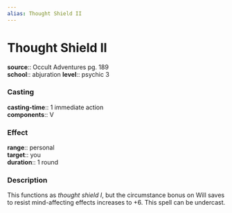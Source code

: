 ```yaml
---
alias: Thought Shield II
---
```


# Thought Shield II 

**source**:: Occult Adventures pg. 189  
**school**:: abjuration
**level**:: psychic 3

### Casting 

**casting-time**:: 1 immediate action  
**components**:: V

### Effect 

**range**:: personal  
**target**:: you  
**duration**:: 1 round

### Description 

This functions as *thought shield I*, but the circumstance bonus on Will saves to resist mind-affecting effects increases to +6. This spell can be undercast.

